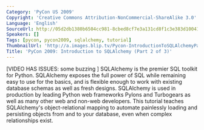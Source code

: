 ```yaml
---
Category: 'PyCon US 2009'
Copyright: 'Creative Commons Attribution-NonCommercial-ShareAlike 3.0'
Language: 'English'
SourceUrl: http://05d2db1380b6504cc981-8cbed8cf7e3a131cd8f1c3e383d10041.r93.cf2.rackcdn.com/pycon-us-2009/200_pycon-2009-introduction-to-sqlalchemy-part-2-of-3.mp4
Speakers: []
Tags: [pycon, pycon2009, sqlalchemy, tutorial]
ThumbnailUrl: 'http://a.images.blip.tv/Pycon-IntroductionToSQLAlchemyPart002414-609.jpg'
Title: 'PyCon 2009: Introduction to SQLAlchemy (Part 2 of 3)'
---
```

  
[VIDEO HAS ISSUES: some buzzing ] SQLAlchemy is the premier SQL toolkit for
Python. SQLAlchemy exposes the full power of SQL while remaining easy to use
for the basics, and is flexible enough to work with existing database schemas
as well as fresh designs. SQLAlchemy is used in production by leading Python
web frameworks Pylons and Turbogears as well as many other web and non-web
developers. This tutorial teaches SQLAlchemy's object-relational mapping to
automate painlessly loading and persisting objects from and to your database,
even when complex relationships exist.

